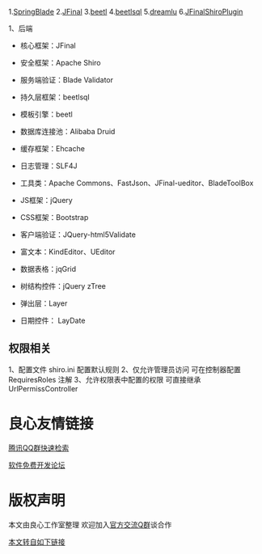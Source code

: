 

1.[SpringBlade](http://u.720life.cn/g/1dbc517b01e71dde51eaf55b6f5fa83357d937bba06b5c3d9027f141fa14763056c8fb99f30255db954e65c0c7728573)
2.[JFinal](http://u.720life.cn/g/1dbc517b01e71dde51eaf55b6f5fa8333018ed342f2b9d69f897ca32ee70a26c)
3.[beetl](http://u.720life.cn/g/1dbc517b01e71dde51eaf55b6f5fa8333232f5bd30d25cf6f3497d7bfa3828e8)
4.[beetlsql](http://u.720life.cn/g/1dbc517b01e71dde51eaf55b6f5fa833162970b0284aabb90548394964ef043a710fdd2363d125a0664c0d95432aaa66)
5.[dreamlu](http://u.720life.cn/g/1dbc517b01e71dde51eaf55b6f5fa833071fa71f29e123a2adc72d3236f87c9f297755222392c459af7df912b8f3dd61)
6.[JFinalShiroPlugin](http://u.720life.cn/g/1dbc517b01e71dde51eaf55b6f5fa8333018ed342f2b9d69f897ca32ee70a26ceebc8762a2b7bafc52d1138da01c5041)


1、后端

* 核心框架：JFinal
* 安全框架：Apache Shiro
* 服务端验证：Blade Validator
* 持久层框架：beetlsql
* 模板引擎：beetl
* 数据库连接池：Alibaba Druid
* 缓存框架：Ehcache
* 日志管理：SLF4J
* 工具类：Apache Commons、FastJson、JFinal-ueditor、BladeToolBox


* JS框架：jQuery
* CSS框架：Bootstrap
* 客户端验证：JQuery-html5Validate
* 富文本：KindEditor、UEditor
* 数据表格：jqGrid
* 树结构控件：jQuery zTree
* 弹出层：Layer
* 日期控件： LayDate


## 权限相关
1、配置文件 shiro.ini 配置默认规则
2、仅允许管理员访问 可在控制器配置 RequiresRoles 注解
3、允许权限表中配置的权限 可直接继承 UrlPermissController






 # 良心友情链接

[腾讯QQ群快速检索](http://u.720life.cn/s/8cf73f7c)

[软件免费开发论坛](http://u.720life.cn/s/bbb01dc0)

# 版权声明 

本文由良心工作室整理 欢迎加入[官方交流Q群](https://u.720life.cn/s/f2316816)谈合作

[本文转自如下链接](http://u.720life.cn/g/2e71d0f0a5c601172267ba20d3a43c6ecefa95340250fabfa492de2860aeec50f81ac10674f84c550f5a75eff7a757f304ddfddba31cdcda544faaf280af75bf)